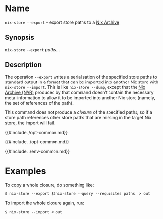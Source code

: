 # Name

`nix-store --export` - export store paths to a [Nix Archive]

## Synopsis

`nix-store` `--export` *paths…*

## Description

The operation `--export` writes a serialisation of the specified store
paths to standard output in a format that can be imported into another
Nix store with `nix-store --import`. This is like `nix-store
--dump`, except that the [Nix Archive (NAR)][Nix Archive] produced by that command doesn’t
contain the necessary meta-information to allow it to be imported into
another Nix store (namely, the set of references of the path).

This command does not produce a *closure* of the specified paths, so if
a store path references other store paths that are missing in the target
Nix store, the import will fail.

[Nix Archive]: @docroot@/store/file-system-object/content-address.md#serial-nix-archive

{{#include ./opt-common.md}}

{{#include ../opt-common.md}}

{{#include ../env-common.md}}

# Examples

To copy a whole closure, do something
like:

```console
$ nix-store --export $(nix-store --query --requisites paths) > out
```

To import the whole closure again, run:

```console
$ nix-store --import < out
```
